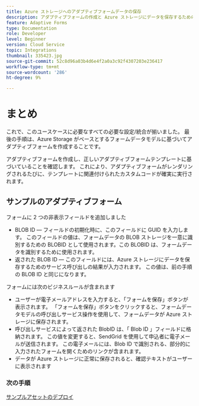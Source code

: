 ```yaml
---
title: Azure ストレージへのアダプティブフォームデータの保存
description: アダプティブフォームの作成と Azure ストレージにデータを保存するための設定
feature: Adaptive Forms
type: Documentation
role: Developer
level: Beginner
version: Cloud Service
topic: Integrations
thumbnail: 335423.jpg
source-git-commit: 52c8d96a03b4d6e4f2a0a3c92f4307203e236417
workflow-type: tm+mt
source-wordcount: '286'
ht-degree: 9%

---
```


# まとめ

これで、このユースケースに必要なすべての必要な設定/統合が揃いました。 最後の手順は、Azure Storage がベースとするフォームデータモデルに基づいてアダプティブフォームを作成することです。

アダプティブフォームを作成し、正しいアダプティブフォームテンプレートに基づいていることを確認します。 これにより、アダプティブフォームがレンダリングされるたびに、テンプレートに関連付けられたカスタムコードが確実に実行されます。

## サンプルのアダプティブフォーム

フォームに 2 つの非表示フィールドを追加しました

* BLOB ID — フィールドの初期化時に、このフィールドに GUID を入力します。 このフィールドの値は、フォームデータの BLOB ストレージを一意に識別するための BLOBID として使用されます。この BLOBID は、フォームデータを識別するために使用されます。
* 返された BLOB ID — このフィールドには、Azure ストレージにデータを保存するためのサービス呼び出しの結果が入力されます。 この値は、前の手順の BLOB ID と同じになります。

フォームには次のビジネスルールが含まれます

* ユーザーが電子メールアドレスを入力すると、「フォームを保存」ボタンが表示されます。 「フォームを保存」ボタンをクリックすると、フォームデータモデルの呼び出しサービス操作を使用して、フォームデータが Azure ストレージに保存されます。
* 呼び出しサービスによって返された BlobID は、「 Blob ID 」フィールドに格納されます。 この値を変更すると、SendGrid を使用して申込者に電子メールが送信されます。 この電子メールには、Blob ID で識別される、部分的に入力されたフォームを開くためのリンクが含まれます。
* データが Azure ストレージに正常に保存されると、確認テキストがユーザーに表示されます

### 次の手順

[サンプルアセットのデプロイ](./deploy-sample-assets.md)

